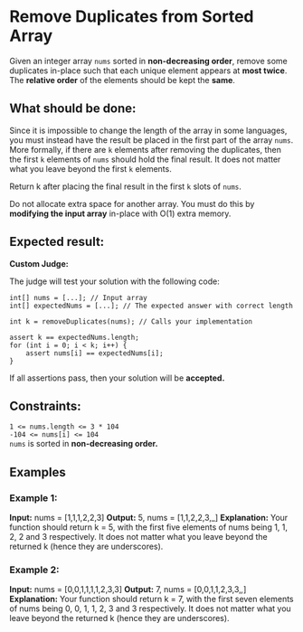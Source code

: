 ﻿# Remove Duplicates from Sorted Array

Given an integer array `nums` sorted in **non-decreasing order**, remove some duplicates in-place such 
that each unique element appears at **most twice**. The **relative order** of the elements should be 
kept the **same**.

## What should be done:

Since it is impossible to change the length of the array in some languages, you must instead have 
the result be placed in the first part of the array `nums`. More formally, if there are `k` elements 
after removing the duplicates, then the first `k` elements of `nums` should hold the final result. 
It does not matter what you leave beyond the first `k` elements.

Return k after placing the final result in the first `k` slots of `nums`.

Do not allocate extra space for another array. You must do this by **modifying the input array** 
in-place with O(1) extra memory.

## Expected result:

**Custom Judge:**

The judge will test your solution with the following code:

```
int[] nums = [...]; // Input array
int[] expectedNums = [...]; // The expected answer with correct length

int k = removeDuplicates(nums); // Calls your implementation

assert k == expectedNums.length;
for (int i = 0; i < k; i++) {
    assert nums[i] == expectedNums[i];
}

```

If all assertions pass, then your solution will be **accepted.**

## Constraints:

`1 <= nums.length <= 3 * 104`  
`-104 <= nums[i] <= 104`  
`nums` is sorted in **non-decreasing order.**

## Examples

### Example 1:

**Input:** nums = [1,1,1,2,2,3]
**Output:** 5, nums = [1,1,2,2,3,_]
**Explanation:** Your function should return k = 5, with the first five elements of nums being 1, 1, 2, 2 and 3 respectively.
It does not matter what you leave beyond the returned k (hence they are underscores).

### Example 2:

**Input:** nums = [0,0,1,1,1,1,2,3,3]
**Output:** 7, nums = [0,0,1,1,2,3,3,_,_]
**Explanation:** Your function should return k = 7, with the first seven elements of nums being 0, 0, 1, 1, 2, 3 and 3 respectively.
It does not matter what you leave beyond the returned k (hence they are underscores).